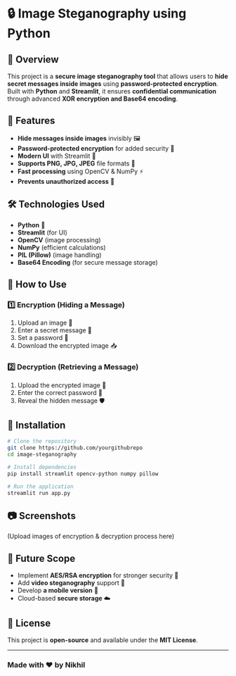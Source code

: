 # 🔒 Image Steganography using Python

## 📌 Overview
This project is a **secure image steganography tool** that allows users to **hide secret messages inside images** using **password-protected encryption**. Built with **Python** and **Streamlit**, it ensures **confidential communication** through advanced **XOR encryption and Base64 encoding**.

## 🚀 Features
- **Hide messages inside images** invisibly 🖼️
- **Password-protected encryption** for added security 🔑
- **Modern UI** with Streamlit 🎨
- **Supports PNG, JPG, JPEG** file formats 📂
- **Fast processing** using OpenCV & NumPy ⚡
- **Prevents unauthorized access** 🔐

## 🛠️ Technologies Used
- **Python** 🐍
- **Streamlit** (for UI)
- **OpenCV** (image processing)
- **NumPy** (efficient calculations)
- **PIL (Pillow)** (image handling)
- **Base64 Encoding** (for secure message storage)

## 🎯 How to Use
### **1️⃣ Encryption (Hiding a Message)**
1. Upload an image 📂
2. Enter a secret message 📝
3. Set a password 🔑
4. Download the encrypted image 📥

### **2️⃣ Decryption (Retrieving a Message)**
1. Upload the encrypted image 📂
2. Enter the correct password 🔑
3. Reveal the hidden message 🛡️

## 📌 Installation
```bash
# Clone the repository
git clone https://github.com/yourgithubrepo
cd image-steganography

# Install dependencies
pip install streamlit opencv-python numpy pillow

# Run the application
streamlit run app.py
```

## 📷 Screenshots
(Upload images of encryption & decryption process here)

## 🔮 Future Scope
- Implement **AES/RSA encryption** for stronger security 🔐
- Add **video steganography** support 🎥
- Develop **a mobile version** 📱
- Cloud-based **secure storage** ☁️

## 📝 License
This project is **open-source** and available under the **MIT License**.

---
### **Made with ❤️ by Nikhil**
